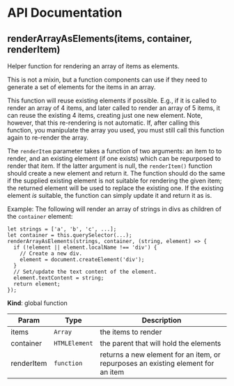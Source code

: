 # API Documentation
<a name="renderArrayAsElements"></a>

## renderArrayAsElements(items, container, renderItem)
Helper function for rendering an array of items as elements.

This is not a mixin, but a function components can use if they need to
generate a set of elements for the items in an array.

This function will reuse existing elements if possible. E.g., if it is called
to render an array of 4 items, and later called to render an array of 5
items, it can reuse the existing 4 items, creating just one new element.
Note, however, that this re-rendering is not automatic. If, after calling
this function, you manipulate the array you used, you must still call this
function again to re-render the array.

The `renderItem` parameter takes a function of two arguments: an item to
to render, and an existing element (if one exists) which can be repurposed to
render that item. If the latter argument is null, the `renderItem()` function
should create a new element and return it. The function should do the same
if the supplied existing element is not suitable for rendering the given
item; the returned element will be used to replace the existing one. If the
existing element *is* suitable, the function can simply update it and return
it as is.

Example: The following will render an array of strings in divs as children
of the `container` element:

    let strings = ['a', 'b', 'c', ...];
    let container = this.querySelector(...);
    renderArrayAsElements(strings, container, (string, element) => {
      if (!element || element.localName !== 'div') {
        // Create a new div.
        element = document.createElement('div');
      }
      // Set/update the text content of the element.
      element.textContent = string;
      return element;
    });

  **Kind**: global function

| Param | Type | Description |
| --- | --- | --- |
| items | <code>Array</code> | the items to render |
| container | <code>HTMLElement</code> | the parent that will hold the elements |
| renderItem | <code>function</code> | returns a new element for an item, or                                repurposes an existing element for an item |

